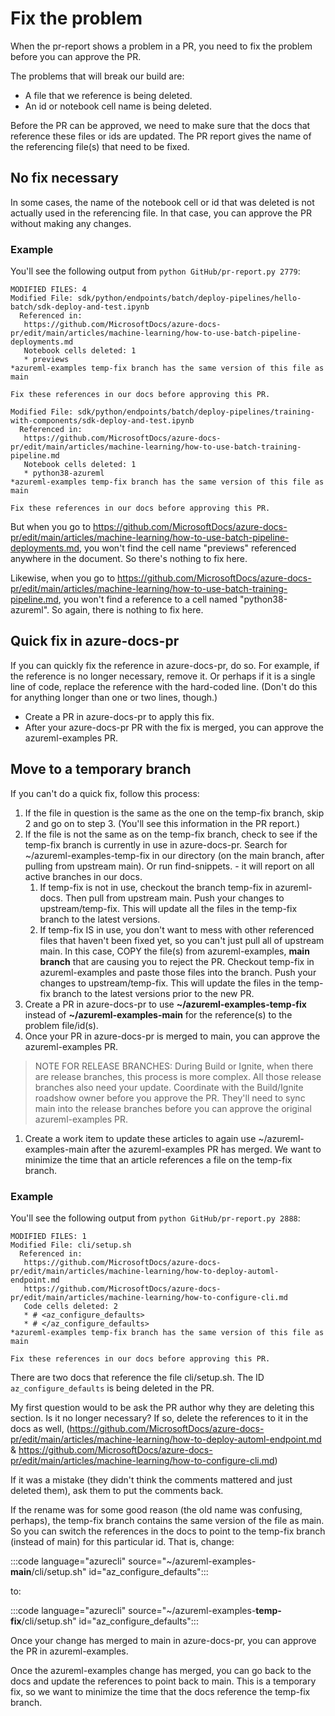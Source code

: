 # Fix the problem 

When the pr-report shows a problem in a PR, you need to fix the problem before you can approve the PR.

The problems that will break our build are:

* A file that we reference is being deleted.
* An id or notebook cell name is being deleted.

Before the PR can be approved, we need to make sure that the docs that reference these files or ids are updated.  The PR report gives the name of the referencing file(s) that need to be fixed.

## No fix necessary

In some cases, the name of the notebook cell or id that was deleted is not actually used in the referencing file.  In that case, you can approve the PR without making any changes.  

### Example

You'll see the following output from `python GitHub/pr-report.py 2779`:

```
MODIFIED FILES: 4
Modified File: sdk/python/endpoints/batch/deploy-pipelines/hello-batch/sdk-deploy-and-test.ipynb 
  Referenced in:
   https://github.com/MicrosoftDocs/azure-docs-pr/edit/main/articles/machine-learning/how-to-use-batch-pipeline-deployments.md
   Notebook cells deleted: 1
   * previews
*azureml-examples temp-fix branch has the same version of this file as main

Fix these references in our docs before approving this PR.

Modified File: sdk/python/endpoints/batch/deploy-pipelines/training-with-components/sdk-deploy-and-test.ipynb 
  Referenced in:
   https://github.com/MicrosoftDocs/azure-docs-pr/edit/main/articles/machine-learning/how-to-use-batch-training-pipeline.md
   Notebook cells deleted: 1
   * python38-azureml
*azureml-examples temp-fix branch has the same version of this file as main

Fix these references in our docs before approving this PR.
```

But when you go to https://github.com/MicrosoftDocs/azure-docs-pr/edit/main/articles/machine-learning/how-to-use-batch-pipeline-deployments.md, you won't find the cell name "previews" referenced anywhere in the document. So there's nothing to fix here.

Likewise, when you go to https://github.com/MicrosoftDocs/azure-docs-pr/edit/main/articles/machine-learning/how-to-use-batch-training-pipeline.md, you won't find a reference to a cell named "python38-azureml".  So again, there is nothing to fix here.

## Quick fix in azure-docs-pr

If you can quickly fix the reference in azure-docs-pr, do so.  For example, if the reference is no longer necessary, remove it.  Or perhaps if it is a single line of code, replace the reference with the hard-coded line.  (Don't do this for anything longer than one or two lines, though.)

* Create a PR in azure-docs-pr to apply this fix.  
* After your azure-docs-pr PR with the fix is merged, you can approve the azureml-examples PR.

## Move to a temporary branch

If you can't do a quick fix, follow this process:

1. If the file in question is the same as the one on the temp-fix branch, skip 2 and go on to step 3.  (You'll see this information in the PR report.)
1. If the file is not the same as on the temp-fix branch, check to see if the temp-fix branch is currently in use in azure-docs-pr.  Search for ~/azureml-examples-temp-fix in our directory (on the main branch, after pulling from upstream main).  Or run find-snippets. - it will report on all active branches in our docs.  
	1. If temp-fix is not in use, checkout the branch temp-fix in azureml-docs.  Then pull from upstream main.  Push your changes to upstream/temp-fix. This will update all the files in the temp-fix branch to the latest versions. 
	1. If temp-fix IS in use, you don't want to mess with other referenced files that haven't been fixed yet, so you can't just pull all of upstream main. In this case, COPY the file(s) from azureml-examples, **main branch** that are causing you to reject the PR.  Checkout temp-fix in azureml-examples and paste those files into the branch.  Push your changes to upstream/temp-fix. This will update the files in the temp-fix branch to the latest versions prior to the new PR.
1. Create a PR in azure-docs-pr to use **~/azureml-examples-temp-fix** instead of **~/azureml-examples-main** for the reference(s) to the problem file/id(s).
1. Once your PR in azure-docs-pr is merged to main, you can approve the azureml-examples PR.
> NOTE FOR RELEASE BRANCHES: During Build or Ignite, when there are release branches, this process is more complex. All those release branches also need your update.  Coordinate with the Build/Ignite roadshow owner before you approve the PR.  They'll need to sync main into the release branches before you can approve the original azureml-examples PR.
1. Create a work item to update these articles to again use ~/azureml-examples-main after the azureml-examples PR has merged.  We want to minimize the time that an article references a file on the temp-fix branch.

### Example

You'll see the following output from `python GitHub/pr-report.py 2888`:

```
MODIFIED FILES: 1
Modified File: cli/setup.sh 
  Referenced in:
   https://github.com/MicrosoftDocs/azure-docs-pr/edit/main/articles/machine-learning/how-to-deploy-automl-endpoint.md
   https://github.com/MicrosoftDocs/azure-docs-pr/edit/main/articles/machine-learning/how-to-configure-cli.md
   Code cells deleted: 2
   * # <az_configure_defaults>
   * # </az_configure_defaults>
*azureml-examples temp-fix branch has the same version of this file as main

Fix these references in our docs before approving this PR.
```

There are two docs that reference the file cli/setup.sh.  The ID `az_configure_defaults` is being deleted in the PR. 

My first question would to be ask the PR author why they are deleting this section.  Is it no longer necessary?  If so, delete the references to it in the docs as well, (https://github.com/MicrosoftDocs/azure-docs-pr/edit/main/articles/machine-learning/how-to-deploy-automl-endpoint.md & 
   https://github.com/MicrosoftDocs/azure-docs-pr/edit/main/articles/machine-learning/how-to-configure-cli.md)

If it was a mistake (they didn't think the comments mattered and just deleted them), ask them to put the comments back.

If the rename was for some good reason (the old name was confusing, perhaps), the temp-fix branch contains the same version of the file as main.  So you can switch the references in the docs to point to the temp-fix branch (instead of main) for this particular id.  That is, change:

:::code language="azurecli" source="~/azureml-examples-**main**/cli/setup.sh" id="az_configure_defaults":::

to:

:::code language="azurecli" source="~/azureml-examples-**temp-fix**/cli/setup.sh" id="az_configure_defaults":::

Once your change has merged to main in azure-docs-pr, you can approve the PR in azureml-examples.

Once the azureml-examples change has merged, you can go back to the docs and update the references to point back to main.  This is a temporary fix, so we want to minimize the time that the docs reference the temp-fix branch.